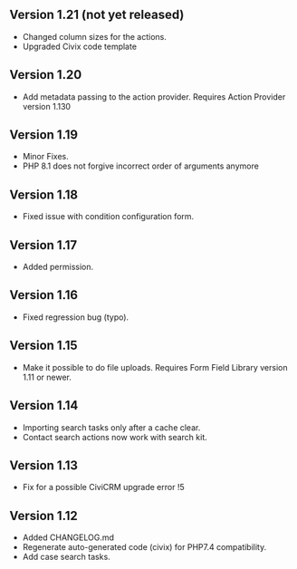Version 1.21 (not yet released)
------------

* Changed column sizes for the actions.
* Upgraded Civix code template

Version 1.20
------------

* Add metadata passing to the action provider. Requires Action Provider version 1.130

Version 1.19
------------

* Minor Fixes.
* PHP 8.1 does not forgive incorrect order of arguments anymore

Version 1.18
------------

* Fixed issue with condition configuration form.

Version 1.17
------------

* Added permission.

Version 1.16
------------

* Fixed regression bug (typo).

Version 1.15
------------

* Make it possible to do file uploads. Requires Form Field Library version 1.11 or newer.

Version 1.14
------------

* Importing search tasks only after a cache clear.
* Contact search actions now work with search kit.

Version 1.13
------------
* Fix for a possible CiviCRM upgrade error !5

Version 1.12
------------
* Added CHANGELOG.md
* Regenerate auto-generated code (civix) for PHP7.4 compatibility.
* Add case search tasks.
